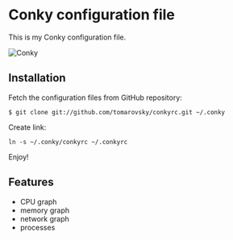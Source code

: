 Conky configuration file
========================

This is my Conky configuration file. 

![Conky](https://raw.github.com/tomarovsky/conkyrc/master/screenshot.png)


Installation
------------

Fetch the configuration files from GitHub repository:

``
$ git clone git://github.com/tomarovsky/conkyrc.git ~/.conky
``

Create link:

``
ln -s ~/.conky/conkyrc ~/.conkyrc
``

Enjoy!

Features
--------

* CPU graph
* memory graph
* network graph
* processes 

